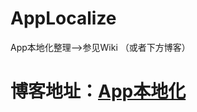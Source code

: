 # AppLocalize
App本地化整理——>参见Wiki （或者下方博客）

# 博客地址：[App本地化][1]



[1]: https://segmentfault.com/a/1190000013206628
  
